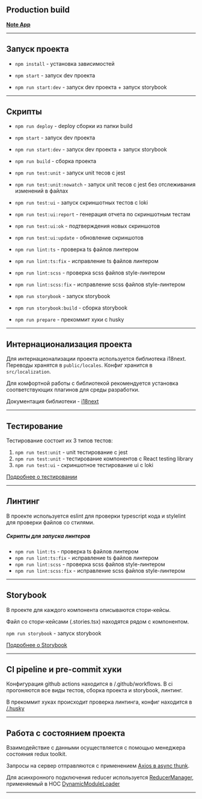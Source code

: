 ## Production build

**[Note App](https://note-app-ebfd8.web.app/)**

---

## Запуск проекта

- `npm install` - установка зависимостей

- `npm start` - запуск dev проекта

- `npm run start:dev` - запуск dev проекта + запуск storybook

---

## Скрипты

- `npm run deploy` - deploy сборки из папки build

- `npm start` - запуск dev проекта

- `npm run start:dev` - запуск dev проекта + запуск storybook

- `npm run build` - сборка проекта

- `npm run test:unit` - запуск unit тесов с jest

- `npm run test:unit:nowatch` - запуск unit тесов с jest без отслеживания изменений в файлах

- `npm run test:ui` - запуск скриншотных тестов с loki

- `npm run test:ui:report` - генерация отчета по скриншотным тестам

- `npm run test:ui:ok` - подтверждения новых скриншотов

- `npm run test:ui:update` - обновление скриншотов

- `npm run lint:ts` - проверка ts файлов линтером

- `npm run lint:ts:fix` - исправление ts файлов линтером

- `npm run lint:scss` - проверка scss файлов style-линтером

- `npm run lint:scss:fix` - исправление scss файлов style-линтером

- `npm run storybook` - запуск storybook

- `npm run storybook:build` - сборка storybook

- `npm run prepare` - прекоммит хуки с husky

---

## Интернационализация проекта

Для интернационализации проекта используется библиотека i18next.
Переводы хранятся в `public/locales`.
Конфиг хранится в `src/localization`.

Для комфортной работы с библиотекой рекомендуется установка соответствующих плагинов для среды разработки.

Документация библиотеки - [i18next](https://react.i18next.com/)


---

## Тестирование

Тестирование состоит их 3 типов тестов:
1) `npm run test:unit` - unit тестирование с jest
2) `npm run test:unit` - тестирование компонентов с React testing library
3) `npm run test:ui` - скриншотное тестирование ui с loki

[Подробнее о тестировании](./docs/test.md)

---

## Линтинг

В проекте используется eslint для проверки typescript кода и stylelint для проверки файлов со стилями.

##### Скрипты для запуска линтеров
- `npm run lint:ts` - проверка ts файлов линтером
- `npm run lint:ts:fix` - исправление ts файлов линтером
- `npm run lint:scss` - проверка scss файлов style-линтером
- `npm run lint:scss:fix` - исправление scss файлов style-линтером

---

## Storybook

В проекте для каждого компонента описываются стори-кейсы.

Файл со стори-кейсами (.stories.tsx) находятся рядом с компонентом.

`npm run storybook` - запуск storybook

[Подробнее о Storybook](./docs/storybook.md)

---

## CI pipeline и pre-commit хуки

Конфигурация github actions находится в /.github/workflows.
В ci прогоняются все виды тестов, сборка проекта и storybook, линтинг.

В прекоммит хуках происходит проверка линтинга, конфиг находится в [/.husky](./.husky)

---

## Работа с состоянием проекта

Взаимодействие с данными осуществляется с помощью менеджера состояния redux toolkit.

Запросы на сервер отправляются с применением [Axios в async thunk](./src/shared/api/api.ts).

Для асинхронного подключения reducer используется
[ReducerManager](./src/store/model/reducerManager/reducerManager.ts), применяемый в HOC
[DynamicModuleLoader](./src/store/ui/DynamicModuleLoader/DynamicModuleLoader.tsx)

---
